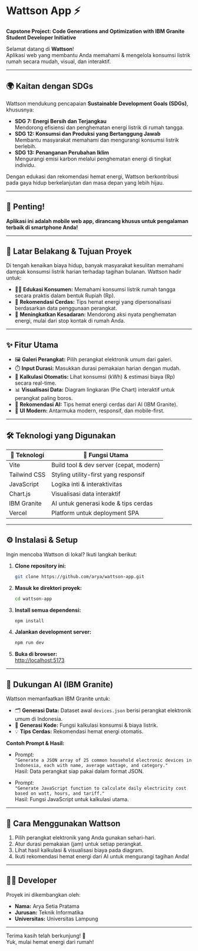 # Wattson App ⚡️

**Capstone Project: Code Generations and Optimization with IBM Granite Student Developer Initiative**

Selamat datang di **Wattson**!  
Aplikasi web yang membantu Anda memahami & mengelola konsumsi listrik rumah secara mudah, visual, dan interaktif.

---

## 🌍 Kaitan dengan SDGs

Wattson mendukung pencapaian **Sustainable Development Goals (SDGs)**, khususnya:

- **SDG 7: Energi Bersih dan Terjangkau**  
  Mendorong efisiensi dan penghematan energi listrik di rumah tangga.
- **SDG 12: Konsumsi dan Produksi yang Bertanggung Jawab**  
  Membantu masyarakat memahami dan mengurangi konsumsi listrik berlebih.
- **SDG 13: Penanganan Perubahan Iklim**  
  Mengurangi emisi karbon melalui penghematan energi di tingkat individu.

Dengan edukasi dan rekomendasi hemat energi, Wattson berkontribusi pada gaya hidup berkelanjutan dan masa depan yang lebih hijau.

---

## 📱 Penting!

**Aplikasi ini adalah mobile web app, dirancang khusus untuk pengalaman terbaik di smartphone Anda!**

---

## 🎯 Latar Belakang & Tujuan Proyek

Di tengah kenaikan biaya hidup, banyak masyarakat kesulitan memahami dampak konsumsi listrik harian terhadap tagihan bulanan. Wattson hadir untuk:

- 🧑‍🏫 **Edukasi Konsumen:** Memahami konsumsi listrik rumah tangga secara praktis dalam bentuk Rupiah (Rp).
- 🤖 **Rekomendasi Cerdas:** Tips hemat energi yang dipersonalisasi berdasarkan data penggunaan perangkat.
- 🌱 **Meningkatkan Kesadaran:** Mendorong aksi nyata penghematan energi, mulai dari stop kontak di rumah Anda.

---

## ✨ Fitur Utama

- 🖼️ **Galeri Perangkat:** Pilih perangkat elektronik umum dari galeri.
- ⏱️ **Input Durasi:** Masukkan durasi pemakaian harian dengan mudah.
- 💸 **Kalkulasi Otomatis:** Lihat konsumsi (kWh) & estimasi biaya (Rp) secara real-time.
- 📊 **Visualisasi Data:** Diagram lingkaran (Pie Chart) interaktif untuk perangkat paling boros.
- 🤖 **Rekomendasi AI:** Tips hemat energi cerdas dari AI (IBM Granite).
- 📱 **UI Modern:** Antarmuka modern, responsif, dan mobile-first.

---

## 🛠️ Teknologi yang Digunakan

| 🚀 Teknologi | 🎯 Fungsi Utama                         |
| ------------ | --------------------------------------- |
| Vite         | Build tool & dev server (cepat, modern) |
| Tailwind CSS | Styling utility-first yang responsif    |
| JavaScript   | Logika inti & interaktivitas            |
| Chart.js     | Visualisasi data interaktif             |
| IBM Granite  | AI untuk generasi kode & tips cerdas    |
| Vercel       | Platform untuk deployment SPA           |

---

## ⚙️ Instalasi & Setup

Ingin mencoba Wattson di lokal? Ikuti langkah berikut:

1. **Clone repository ini:**
   ```sh
   git clone https://github.com/arya/wattson-app.git
   ```
2. **Masuk ke direktori proyek:**
   ```sh
   cd wattson-app
   ```
3. **Install semua dependensi:**
   ```sh
   npm install
   ```
4. **Jalankan development server:**
   ```sh
   npm run dev
   ```
5. **Buka di browser:**  
   [http://localhost:5173](http://localhost:5173)

---

## 🤖 Dukungan AI (IBM Granite)

Wattson memanfaatkan IBM Granite untuk:

- 🗂️ **Generasi Data:** Dataset awal `devices.json` berisi perangkat elektronik umum di Indonesia.
- 🧮 **Generasi Kode:** Fungsi kalkulasi konsumsi & biaya listrik.
- 💡 **Tips Cerdas:** Rekomendasi hemat energi otomatis.

**Contoh Prompt & Hasil:**

- Prompt:  
  `"Generate a JSON array of 25 common household electronic devices in Indonesia, each with name, average wattage, and category."`  
  Hasil: Data perangkat siap pakai dalam format JSON.

- Prompt:  
  `"Generate JavaScript function to calculate daily electricity cost based on watt, hours, and tariff."`  
  Hasil: Fungsi JavaScript untuk kalkulasi utama.

---

## 🤔 Cara Menggunakan Wattson

1. Pilih perangkat elektronik yang Anda gunakan sehari-hari.
2. Atur durasi pemakaian (jam) untuk setiap perangkat.
3. Lihat hasil kalkulasi & visualisasi biaya pada diagram.
4. Ikuti rekomendasi hemat energi dari AI untuk mengurangi tagihan Anda!

---

## 👨‍💻 Developer

Proyek ini dikembangkan oleh:

- **Nama:** Arya Setia Pratama
- **Jurusan:** Teknik Informatika
- **Universitas:** Universitas Lampung

---

Terima kasih telah berkunjung! 🙏  
Yuk, mulai hemat energi dari rumah!
